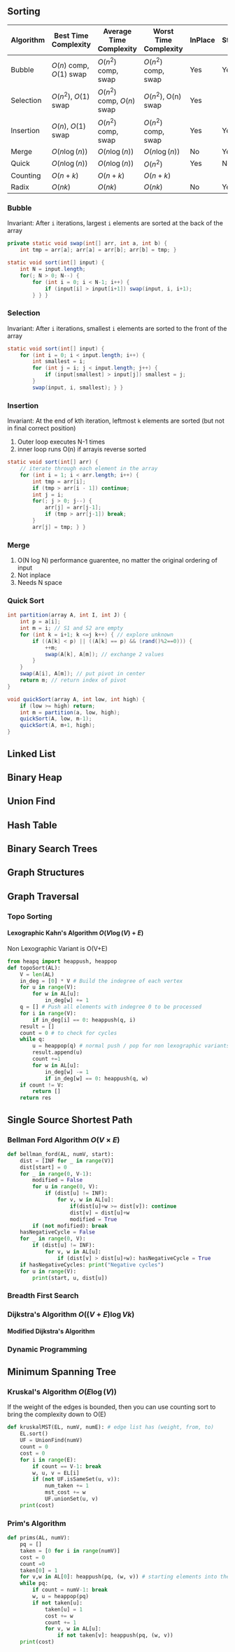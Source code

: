 ## Sorting
| Algorithm | Best Time Complexity     | Average Time Complexity    | Worst Time Complexity | InPlace | Stable |
| --------- | ------------------------ | -------------------------- | --------------------- | ------- | ------ |
| Bubble    | $O(n)$ comp, $O(1)$ swap | $O(n^2)$ comp, swap        | $O(n^2)$ comp, swap   | Yes     | Yes    |
| Selection | $O(n^2)$, $O(1)$ swap    | $O(n^2)$ comp, $O(n)$ swap | $O(n^2)$, O(n) swap   | Yes     |
| Insertion | $O(n)$, $O(1)$ swap      | $O(n^2)$ comp, swap        | $O(n^2)$ comp, swap   | Yes     | Yes    |
| Merge     | $O(n \log(n))$           | $O(n \log(n))$             | $O(n \log(n))$        | No      | Yes    |
| Quick     | $O(n \log(n))$           | $O(n \log(n))$             | $O(n^2)$              | Yes     | No     |
| Counting  | $O(n + k)$               | $O(n + k)$                 | $O(n + k)$            |
| Radix     | $O(nk)$                  | $O(nk)$                    | $O(nk)$               | No      | Yes    |
### Bubble
Invariant: After `i` iterations, largest `i` elements are sorted at the back of the array
```java
private static void swap(int[] arr, int a, int b) {
    int tmp = arr[a]; arr[a] = arr[b]; arr[b] = tmp; }

static void sort(int[] input) {
    int N = input.length;
    for(; N > 0; N--) {
        for (int i = 0; i < N-1; i++) {
            if (input[i] > input[i+1]) swap(input, i, i+1);
        } } } 
```

### Selection
Invariant: After `i` iterations, smallest `i` elements are sorted to the front of the array
```java
static void sort(int[] input) {
    for (int i = 0; i < input.length; i++) {
        int smallest = i;
        for (int j = i; j < input.length; j++) {
            if (input[smallest] > input[j]) smallest = j;
        }
        swap(input, i, smallest); } }
```
### Insertion
Invariant: At the end of kth iteration, leftmost `k` elements are sorted (but not in final correct position)

1. Outer loop executes N-1 times
2. inner loop runs O(n) if arrayis reverse sorted

```java
static void sort(int[] arr) {
    // iterate through each element in the array
    for (int i = 1; i < arr.length; i++) {
        int tmp = arr[i];
        if (tmp > arr[i - 1]) continue;
        int j = i;
        for(; j > 0; j--) {
            arr[j] = arr[j-1];
            if (tmp > arr[j-1]) break;
        }
        arr[j] = tmp; } }
```
### Merge
1. O(N log N) performance guarentee, no matter the original ordering of input
2. Not inplace
3. Needs N space
### Quick Sort
```java
int partition(array A, int I, int J) {
    int p = a[i];
    int m = i; // S1 and S2 are empty
    for (int k = i+1; k <=j k++) { // explore unknown
        if ((A[k] < p) || ((A[k] == p) && (rand()%2==0))) {
            ++m;
            swap(A[k], A[m]); // exchange 2 values
        }
    }
    swap(A[i], A[m]); // put pivot in center
    return m; // return index of pivot
}

void quickSort(array A, int low, int high) {
    if (low >= high) return;
    int m = partition(a, low, high);
    quickSort(A, low, m-1);
    quickSort(A, m+1, high);
}
```
## Linked List

## Binary Heap
## Union Find
## Hash Table
## Binary Search Trees
## Graph Structures
## Graph Traversal
### Topo Sorting
#### Lexographic Kahn's Algorithm $O(V\log(V)+E)$
Non Lexographic Variant is O(V+E)
```python
from heapq import heappush, heappop
def topoSort(AL):
    V = len(AL)
    in_deg = [0] * V # Build the indegree of each vertex
    for u in range(V):
        for w in AL[u]:
            in_deg[w] += 1
    q = [] # Push all elements with indegree 0 to be processed
    for i in range(V):
        if in_deg[i] == 0: heappush(q, i)
    result = []
    count = 0 # to check for cycles
    while q:
        u = heappop(q) # normal push / pop for non lexographic variants
        result.append(u)
        count +=1
        for w in AL[u]:
            in_deg[w] -= 1
            if in_deg[w] == 0: heappush(q, w)
    if count != V: 
        return []
    return res
```
## Single Source Shortest Path
### Bellman Ford Algorithm $O(V\times E)$
```python
def bellman_ford(AL, numV, start):
    dist = [INF for _ in range(V)]
    dist[start] = 0
    for _ in range(0, V-1):
        modified = False
        for u in range(0, V):
            if (dist[u] != INF):
                for v, w in AL[u]:
                    if(dist[u]+w >= dist[v]): continue
                    dist[v] = dist[u]+w
                    modified = True
        if (not mofified): break
    hasNegativeCycle = False
    for _ in range(0, V):
        if (dist[u] != INF):
            for v, w in AL[u]:
                if (dist[v] > dist[u]+w): hasNegativeCycle = True
    if hasNegativeCycles: print("Negative cycles")
    for u in range(V):
        print(start, u, dist[u])
```
### Breadth First Search
### Dijkstra's Algorithm $O((V+E)\log Vk)$
#### Modified Dijkstra's Algorithm
### Dynamic Programming
## Minimum Spanning Tree
### Kruskal's Algorithm $O(E\log(V))$
If the weight of the edges is bounded, then you can use counting sort to bring the complexity down to O(E)
```python
def kruskalMST(EL, numV, numE): # edge list has (weight, from, to)
    EL.sort()
    UF = UnionFind(numV)
    count = 0
    cost = 0
    for i in range(E):
        if count == V-1: break
        w, u, v = EL[i]
        if (not UF.isSameSet(u, v)):
            num_taken += 1
            mst_cost += w
            UF.unionSet(u, v)
    print(cost)
```
### Prim's Algorithm
```python
def prims(AL, numV):
    pq = []
    taken = [0 for i in range(numV)]
    cost = 0
    count =0 
    taken[0] = 1
    for v,w in AL[0]: heappush(pq, (w, v)) # starting elements into the heap
    while pq:
        if count = numV-1: break
        w, u = heappop(pq)
        if not taken[u]:
            taken[u] = 1
            cost += w
            count += 1
            for v, w in AL[u]: 
                if not taken[v]: heappush(pq, (w, v))
    print(cost)
```
